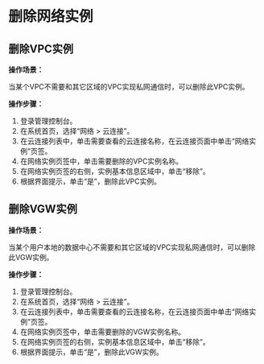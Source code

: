 # 删除网络实例<a name="cc_03_0204"></a>

## 删除VPC实例<a name="section2490392594350"></a>

**操作场景：**

当某个VPC不需要和其它区域的VPC实现私网通信时，可以删除此VPC实例。

**操作步骤：**

1.  登录管理控制台。
2.  在系统首页，选择“网络 \> 云连接”。
3.  在云连接列表中，单击需要查看的云连接名称，在云连接页面中单击“网络实例”页签。
4.  在网络实例页签中，单击需要删除的VPC实例名称。
5.  在网络实例页签的右侧，实例基本信息区域中，单击“移除”。
6.  根据界面提示，单击“是”，删除此VPC实例。

## 删除VGW实例<a name="section166651145154014"></a>

**操作场景：**

当某个用户本地的数据中心不需要和其它区域的VPC实现私网通信时，可以删除此VGW实例。

**操作步骤：**

1.  登录管理控制台。
2.  在系统首页，选择“网络 \> 云连接”。
3.  在云连接列表中，单击需要查看的云连接名称，在云连接页面中单击“网络实例”页签。
4.  在网络实例页签中，单击需要删除的VGW实例名称。
5.  在网络实例页签的右侧，实例基本信息区域中，单击“移除”。
6.  根据界面提示，单击“是”，删除此VGW实例。

